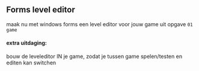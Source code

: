 
## Forms level editor

maak nu met windows forms een level editor voor jouw game uit opgave   `01 game`

#### extra uitdaging:

bouw de leveleditor IN je game, zodat je tussen game spelen/testen en editen kan switchen